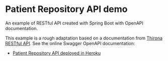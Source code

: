 # Patient Repository API demo
An example of RESTful API created with Spring Boot with OpenAPI documentation.

This example is a rough adaptation based on a documentation from [Thirona RESTful API](https://thirona-cv-static.s3-eu-west-1.amazonaws.com/cv-eu-west-001-ret-001/help/service_manual/api/v1.html#patient-commands).
See the online Swagger OpenAPI documentation:
- [Patient Repository API deployed in Heroku](https://patient-repository-api.herokuapp.com/swagger-ui.html)
 